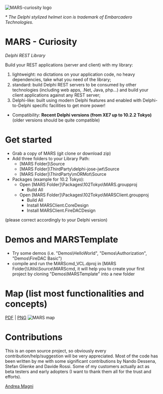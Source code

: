 ![MARS-curiosity logo](https://www.andreamagni.eu/images/MARS-Curiosity-d.png)

_\* The Delphi stylized helmet icon is trademark of Embarcadero Technologies._

# MARS - Curiosity
*Delphi REST Library*

Build your REST applications (server and client) with my library:
1. lightweight: no dictations on your application code, no heavy dependencies, take what you need of the library;
1. standard: build Delphi REST servers to be consumed by other technologies (including web apps, .Net, Java, php...) and build your client applications against any REST server;
1. Delphi-like: built using modern Delphi features and enabled with Delphi-to-Delphi specific facilities to get more power!

- Compatibility: **Recent Delphi versions (from XE7 up to 10.2.2 Tokyo)** (older versions should be quite compatible)

# Get started
* Grab a copy of MARS (git clone or download zip)
* Add three folders to your Library Path:
  * [MARS Folder]\Source
  * [MARS Folder]\ThirdParty\delphi-jose-jwt\Source
  * [MARS Folder]\ThirdParty\mORMot\Source
* Packages (example for 10.2 Tokyo):
  * Open [MARS Folder]\Packages\102Tokyo\MARS.groupproj
    * Build All
  * Open [MARS Folder]\Packages\102Tokyo\MARSClient.groupproj
    * Build All
    * Install MARSClient.CoreDesign
    * Install MARSClient.FireDACDesign    

(please correct accordingly to your Delphi version)

# Demos and MARSTemplate
* Try some demos (i.e. "Demos\HelloWorld", "Demos\Authorization", "Demos\FireDAC Basic")
* compile and run the MARScmd_VCL.dproj in [MARS Folder]\Utils\Source\MARScmd, it will help you to create your first project by cloning "Demos\MARSTemplate" into a new folder

# Map (list most functionalities and concepts)

[PDF](media/MARS-Curiosity%20Map.pdf) | [PNG](media/MARS-Curiosity%20Map.png)
![MARS map](media/MARS-Curiosity%20Map.png)

# Contributions
This is an open source project, so obviously every contribution/help/suggestion will be very appreciated.
Most of the code has been written by me with some significant contributions by Nando Dessena, Stefan Glienke and Davide Rossi. Some of my customers actually act as beta testers and early adopters (I want to thank them all for the trust and efforts).

[Andrea Magni](http://www.andreamagni.eu)
